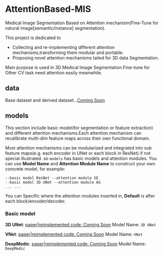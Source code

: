 # AttentionBased-MIS
Medical Image Segmentation Based on Attention mechanism(Fine-Tune for natural image[semantic/instance] segmentation).

This project is dedicated to 
- Collecting and re-implementing different attention mechanisms,transforming them modular and portable.
- Proposing  novel attention mechanisms tailed for 3D data Segmentation.

Main purpose is used in 3D Medical Image Segmentation.Fine-tune for Other CV task need attention easily meanwhile.

## data
Base dataset and derived dataset...[Coming Soon]()

## models
This section include basic model(for segmentation or feature extraction) and different attention mechanisms.Each attention mechanism can recalibrate multi-dim feature maps across their own functional domain.

Most attention mechanisms can be modularized and integrated into sub feature maps(e.g. each encoder in UNet or each block in ResNet) 
if not special illustrated. so `models` has basic models and attention modules. You can use **Model Name** and **Attention Module Name** to
construct your own concrete model, for example:

```
--basic model ResNet --attention module SE 
--basic model 3D UNet --attention module AG
... ...
```

You can Specific where the attention modules inserted in, **Default** is after each block/encoder/decoder.

### Basic model
**3D UNet**: [paper](https://arxiv.org/pdf/1606.06650.pdf)|[reimplemented code: Coming Soon]()      Model Name: `3D UNet`

**VNet**: [paper](https://arxiv.org/pdf/1606.04797.pdf)|[reimplemented code: Coming Soon]()      Model Name: `VNet`

**DeepMedic**: [paper](https://www.sciencedirect.com/science/article/pii/S1361841516301839)|[reimplemented code: Coming Soon]()      Model Name: `DeepMedic`







